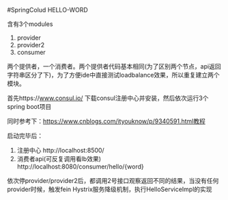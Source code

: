 #SpringColud HELLO-WORD

含有3个modules
1. provider
2. provider2
3. consumer

两个提供者，一个消费者。两个提供者代码基本相同(为了区别两个节点，api返回字符串区分了下)，为了方便ide中直接测试loadbalance效果，所以重复建立两个模块。

首先https://www.consul.io/ 下载consul注册中心并安装，然后依次运行3个spring boot项目

同时参考下：https://www.cnblogs.com/ityouknow/p/9340591.html教程

启动完毕后：
1. 注册中心 http://localhost:8500/
2. 消费者api(可反复调用看lb效果) http://localhost:8080/consumer/hello/{word}

依次停provider/provider2后，都调用2号接口观察返回不同的结果，当没有任何provider时候，触发fein Hystrix服务降级机制，执行HelloServiceImpl的实现


